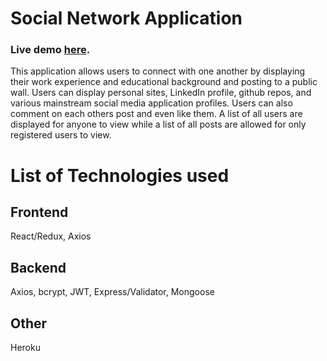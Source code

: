 # Social Network Application

### Live demo [here](https://shrouded-retreat-86257.herokuapp.com/).

This application allows users to connect with one another by displaying their work experience and educational background and posting to a public wall. Users can display personal sites, LinkedIn profile, github repos, and various mainstream social media application profiles. Users can also comment on each others post and even like them. A list of all users are displayed for anyone to view while a list of all posts are allowed for only registered users to view. 

# List of Technologies used
## Frontend
React/Redux, Axios
## Backend
Axios, bcrypt, JWT, Express/Validator, Mongoose
## Other
Heroku
